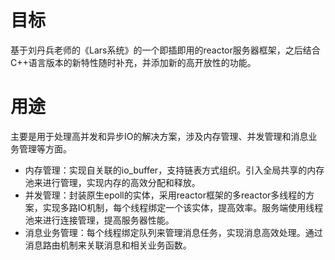 # 目标
基于刘丹兵老师的《Lars系统》的一个即插即用的reactor服务器框架，之后结合C++语言版本的新特性随时补充，并添加新的高开放性的功能。

# 用途
主要是用于处理高并发和异步IO的解决方案，涉及内存管理、并发管理和消息业务管理等方面。

- 内存管理：实现自关联的io_buffer，支持链表方式组织。引入全局共享的内存池来进行管理，实现内存的高效分配和释放。
- 并发管理：封装原生epoll的实体，采用reactor框架的多reactor多线程的方案，实现多路IO机制，每个线程绑定一个该实体，提高效率。服务端使用线程池来进行连接管理，提高服务器性能。
- 消息业务管理：每个线程绑定队列来管理消息任务，实现消息高效处理。通过消息路由机制来关联消息和相关业务函数。

